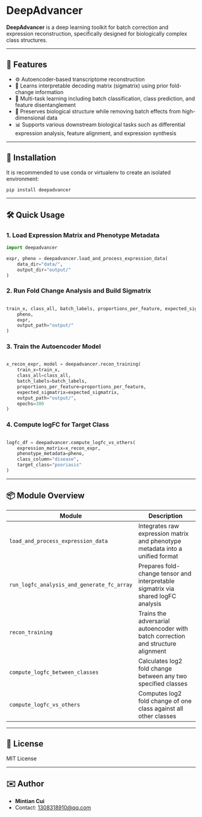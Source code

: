 # DeepAdvancer

**DeepAdvancer**  is a deep learning toolkit for batch correction and expression reconstruction, specifically designed for biologically complex class structures.

---

## 🚀 Features

- ⚙️ Autoencoder-based transcriptome reconstruction
- 🧩 Learns interpretable decoding matrix (sigmatrix) using prior fold-change information
- 🧠 Multi-task learning including batch classification, class prediction, and feature disentanglement
- 🔁 Preserves biological structure while removing batch effects from high-dimensional data
- 📊 Supports various downstream biological tasks such as differential expression analysis, feature alignment, and expression synthesis

---

## 🧱 Installation

It is recommended to use conda or virtualenv to create an isolated environment:

```bash
pip install deepadvancer
```

---

## 🛠️ Quick Usage

### 1. Load Expression Matrix and Phenotype Metadata

```python
import deepadvancer

expr, pheno = deepadvancer.load_and_process_expression_data(
    data_dir="data/",
    output_dir="output/"
)
```

### 2. Run Fold Change Analysis and Build Sigmatrix

```python

train_x, class_all, batch_labels, proportions_per_feature, expected_sigmatrix = deepadvancer.run_logfc_analysis_and_generate_fc_array(
    pheno,
    expr,
    output_path="output/"
)
```

### 3. Train the Autoencoder Model

```python

x_recon_expr, model = deepadvancer.recon_training(
    train_x=train_x,
    class_all=class_all,
    batch_labels=batch_labels,
    proportions_per_feature=proportions_per_feature,
    expected_sigmatrix=expected_sigmatrix,
    output_path="output/",
    epochs=300
)
```

### 4. Compute logFC for Target Class

```python

logfc_df = deepadvancer.compute_logfc_vs_others(
    expression_matrix=x_recon_expr,
    phenotype_metadata=pheno,
    class_column="disease",
    target_class="psoriasis"
)
```

---

## 📦 Module Overview

|Module | Description |
|------|------|
| `load_and_process_expression_data` | Integrates raw expression matrix and phenotype metadata into a unified format |
| `run_logfc_analysis_and_generate_fc_array` | Prepares fold-change tensor and interpretable sigmatrix via shared logFC analysis |
| `recon_training` | Trains the adversarial autoencoder with batch correction and structure alignment |
| `compute_logfc_between_classes` | Calculates log2 fold change between any two specified classes |
| `compute_logfc_vs_others` | Computes log2 fold change of one class against all other classes |

---

## 📄 License

MIT License

---

## ✉️ Author

- **Mintian Cui**
- Contact: [1308318910@qq.com](mailto:1308318910@qq.com)
